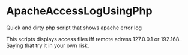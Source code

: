 ApacheAccessLogUsingPhp
=======================

Quick and dirty php script that shows apache error log


 This scripts displays access files iff remote adress 127.0.0.1 or 192.168.*.* Saying that try it in your own risk.
